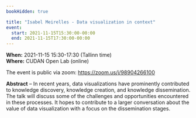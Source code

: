 ```yaml
---
bookHidden: true

title: "Isabel Meirelles - Data visualization in context"
event:
  start: 2021-11-15T15:30:00-00:00
  end: 2021-11-15T17:30:00-00:00
---
```


**When:** 2021-11-15 15:30-17:30 (Tallinn time)  
**Where:** CUDAN Open Lab (online)  

The event is public via zoom: https://zoom.us/j/98904266100   

<!--more-->
**Abstract** – In recent years, data visualizations have prominently contributed to knowledge discovery, knowledge creation, and knowledge dissemination. The talk will discuss some of the challenges and opportunities encountered in these processes. It hopes to contribute to a larger conversation about the value of data visualization with a focus on the dissemination stages. 
